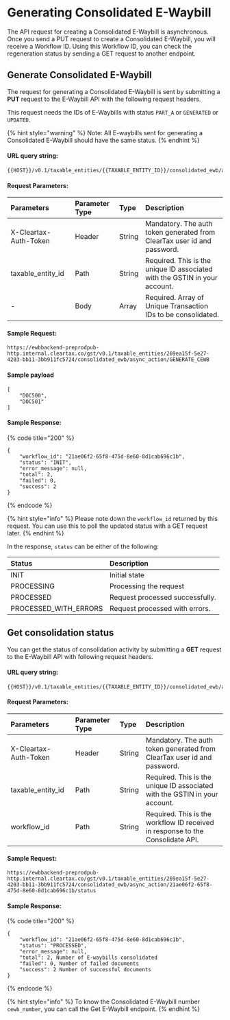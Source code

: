 # Generating Consolidated E-Waybill

The API request for creating a Consolidated E-Waybill is asynchronous. Once you send a PUT request to create a Consolidated E-Waybill, you will receive a Workflow ID. Using this Workflow ID, you can check the regeneration status by sending a GET request to another endpoint.

## Generate Consolidated E-Waybill

The request for generating a Consolidated E-Waybill is sent by submitting a **PUT** request to the E-Waybill API with the following request headers.

This request needs the IDs of E-Waybills with status `PART_A` or `GENERATED` or `UPDATED`. 

{% hint style="warning" %}
Note: All E-waybills sent for generating a Consolidated E-Waybill should have the same status.
{% endhint %}

#### URL query string:

```text
{{HOST}}/v0.1/taxable_entities/{{TAXABLE_ENTITY_ID}}/consolidated_ewb/async_action/GENERATE_CEWB
```

#### Request Parameters:

| Parameters | Parameter Type | Type | Description |
| :--- | :--- | :--- | :--- |
| X-Cleartax-Auth-Token | Header | String | Mandatory. The auth token generated from ClearTax user id and password. |
| taxable\_entity\_id | Path | String | Required. This is the unique ID associated with the GSTIN in your account. |
| - | Body | Array | Required. Array of Unique Transaction IDs to be consolidated. |

#### Sample Request:

```text
https://ewbbackend-preprodpub-http.internal.cleartax.co/gst/v0.1/taxable_entities/269ea15f-5e27-4203-bb11-3bb911fc5724/consolidated_ewb/async_action/GENERATE_CEWB
```

#### Sample payload

```text
[
    "DOC500",
    "DOC501"
]
```

#### Sample Response:

{% code title="200" %}
```text
{
    "workflow_id": "21ae06f2-65f8-475d-8e60-8d1cab696c1b",
    "status": "INIT",
    "error_message": null,
    "total": 2,
    "failed": 0,
    "success": 2
}
```
{% endcode %}

{% hint style="info" %}
Please note down the `workflow_id` returned by this request. You can use this to poll the updated status with a GET request later.
{% endhint %}

In the response, `status` can be either of the following:

| Status | Description |
| :--- | :--- |
| INIT | Initial state |
| PROCESSING | Processing the request |
| PROCESSED | Request processed successfully. |
| PROCESSED\_WITH\_ERRORS | Request processed with errors. |

## Get consolidation status

You can get the status of consolidation activity by submitting a **GET** request to the E-Waybill API with following request headers.

#### URL query string:

```text
{{HOST}}/v0.1/taxable_entities/{{TAXABLE_ENTITY_ID}}/consolidated_ewb/async_action/{{WORKFLOW_ID}}/status
```

#### Request Parameters:

| Parameters | Parameter Type | Type | Description |
| :--- | :--- | :--- | :--- |
| X-Cleartax-Auth-Token | Header | String | Mandatory. The auth token generated from ClearTax user id and password. |
| taxable\_entity\_id | Path | String | Required. This is the unique ID associated with the GSTIN in your account. |
| workflow\_id | Path | String | Required. This is the workflow ID received in response to the Consolidate API. |

#### Sample Request:

```text
https://ewbbackend-preprodpub-http.internal.cleartax.co/gst/v0.1/taxable_entities/269ea15f-5e27-4203-bb11-3bb911fc5724/consolidated_ewb/async_action/21ae06f2-65f8-475d-8e60-8d1cab696c1b/status
```

#### Sample Response:

{% code title="200" %}
```text
{
    "workflow_id": "21ae06f2-65f8-475d-8e60-8d1cab696c1b",
    "status": "PROCESSED",
    "error_message": null,
    "total": 2, Number of E-waybills consolidated
    "failed": 0, Number of failed documents
    "success": 2 Number of successful documents
}
```
{% endcode %}

{% hint style="info" %}
To know the Consolidated E-Waybill number `cewb_number`, you can call the Get E-Waybill endpoint. 
{% endhint %}

## 

